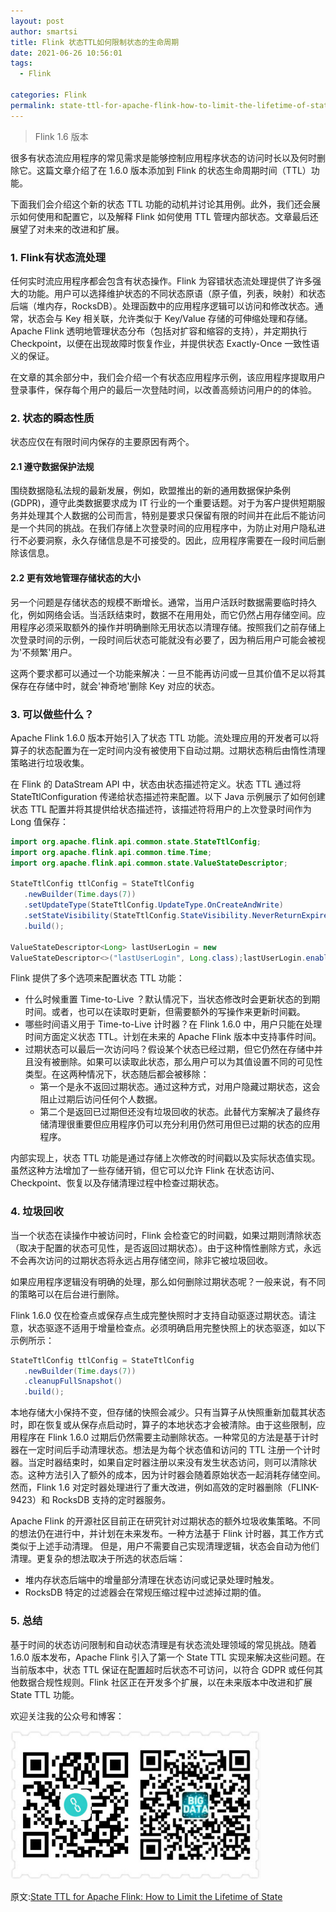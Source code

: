 ```yaml
---
layout: post
author: smartsi
title: Flink 状态TTL如何限制状态的生命周期
date: 2021-06-26 10:56:01
tags:
  - Flink

categories: Flink
permalink: state-ttl-for-apache-flink-how-to-limit-the-lifetime-of-state
---
```


> Flink 1.6 版本

很多有状态流应用程序的常见需求是能够控制应用程序状态的访问时长以及何时删除它。这篇文章介绍了在 1.6.0 版本添加到 Flink 的状态生命周期时间（TTL）功能。

下面我们会介绍这个新的状态 TTL 功能的动机并讨论其用例。此外，我们还会展示如何使用和配置它，以及解释 Flink 如何使用 TTL 管理内部状态。文章最后还展望了对未来的改进和扩展。

### 1. Flink有状态流处理

任何实时流应用程序都会包含有状态操作。Flink 为容错状态流处理提供了许多强大的功能。用户可以选择维护状态的不同状态原语（原子值，列表，映射）和状态后端（堆内存，RocksDB）。处理函数中的应用程序逻辑可以访问和修改状态。通常，状态会与 Key 相关联，允许类似于 Key/Value 存储的可伸缩处理和存储。Apache Flink 透明地管理状态分布（包括对扩容和缩容的支持），并定期执行 Checkpoint，以便在出现故障时恢复作业，并提供状态 Exactly-Once 一致性语义的保证。

在文章的其余部分中，我们会介绍一个有状态应用程序示例，该应用程序提取用户登录事件，保存每个用户的最后一次登陆时间，以改善高频访问用户的的体验。

### 2. 状态的瞬态性质

状态应仅在有限时间内保存的主要原因有两个。

#### 2.1 遵守数据保护法规

围绕数据隐私法规的最新发展，例如，欧盟推出的新的通用数据保护条例 (GDPR)，遵守此类数据要求成为 IT 行业的一个重要话题。对于为客户提供短期服务并处理其个人数据的公司而言，特别是要求只保留有限的时间并在此后不能访问是一个共同的挑战。在我们存储上次登录时间的应用程序中，为防止对用户隐私进行不必要洞察，永久存储信息是不可接受的。因此，应用程序需要在一段时间后删除该信息。

#### 2.2 更有效地管理存储状态的大小

另一个问题是存储状态的规模不断增长。通常，当用户活跃时数据需要临时持久化，例如网络会话。当活跃结束时，数据不在用用处，而它仍然占用存储空间。应用程序必须采取额外的操作并明确删除无用状态以清理存储。按照我们之前存储上次登录时间的示例，一段时间后状态可能就没有必要了，因为稍后用户可能会被视为'不频繁'用户。

这两个要求都可以通过一个功能来解决：一旦不能再访问或一旦其价值不足以将其保存在存储中时，就会'神奇地'删除 Key 对应的状态。

### 3. 可以做些什么？

Apache Flink 1.6.0 版本开始引入了状态 TTL 功能。流处理应用的开发者可以将算子的状态配置为在一定时间内没有被使用下自动过期。过期状态稍后由惰性清理策略进行垃圾收集。

在 Flink 的 DataStream API 中，状态由状态描述符定义。状态 TTL 通过将 StateTtlConfiguration 传递给状态描述符来配置。以下 Java 示例展示了如何创建状态 TTL 配置并将其提供给状态描述符，该描述符将用户的上次登录时间作为 Long 值保存：
```java
import org.apache.flink.api.common.state.StateTtlConfig;
import org.apache.flink.api.common.time.Time;
import org.apache.flink.api.common.state.ValueStateDescriptor;

StateTtlConfig ttlConfig = StateTtlConfig
   .newBuilder(Time.days(7))
   .setUpdateType(StateTtlConfig.UpdateType.OnCreateAndWrite)
   .setStateVisibility(StateTtlConfig.StateVisibility.NeverReturnExpired)
   .build();

ValueStateDescriptor<Long> lastUserLogin = new
ValueStateDescriptor<>("lastUserLogin", Long.class);lastUserLogin.enableTimeToLive(ttlConfig);
```

Flink 提供了多个选项来配置状态 TTL 功能：
- 什么时候重置 Time-to-Live ？默认情况下，当状态修改时会更新状态的到期时间。或者，也可以在读取时更新，但需要额外的写操作来更新时间戳。
- 哪些时间语义用于 Time-to-Live 计时器？在 Flink 1.6.0 中，用户只能在处理时间方面定义状态 TTL。计划在未来的 Apache Flink 版本中支持事件时间。
- 过期状态可以最后一次访问吗？假设某个状态已经过期，但它仍然在存储中并且没有被删除。如果可以读取此状态，那么用户可以为其值设置不同的可见性类型。在这两种情况下，状态随后都会被移除：
  - 第一个是永不返回过期状态。通过这种方式，对用户隐藏过期状态，这会阻止过期后访问任何个人数据。
  - 第二个是返回已过期但还没有垃圾回收的状态。此替代方案解决了最终存储清理很重要但应用程序仍可以充分利用仍然可用但已过期的状态的应用程序。

内部实现上，状态 TTL 功能是通过存储上次修改的时间戳以及实际状态值实现。虽然这种方法增加了一些存储开销，但它可以允许 Flink 在状态访问、Checkpoint、恢复以及存储清理过程中检查过期状态。

### 4. 垃圾回收

当一个状态在读操作中被访问时，Flink 会检查它的时间戳，如果过期则清除状态（取决于配置的状态可见性，是否返回过期状态）。由于这种惰性删除方式，永远不会再次访问的过期状态将永远占用存储空间，除非它被垃圾回收。

如果应用程序逻辑没有明确的处理，那么如何删除过期状态呢？一般来说，有不同的策略可以在后台进行删除。

Flink 1.6.0 仅在检查点或保存点生成完整快照时才支持自动驱逐过期状态。请注意，状态驱逐不适用于增量检查点。必须明确启用完整快照上的状态驱逐，如以下示例所示：
```java
StateTtlConfig ttlConfig = StateTtlConfig
   .newBuilder(Time.days(7))
   .cleanupFullSnapshot()
   .build();
```
本地存储大小保持不变，但存储的快照会减少。只有当算子从快照重新加载其状态时，即在恢复或从保存点启动时，算子的本地状态才会被清除。由于这些限制，应用程序在 Flink 1.6.0 过期后仍然需要主动删除状态。一种常见的方法是基于计时器在一定时间后手动清理状态。想法是为每个状态值和访问的 TTL 注册一个计时器。当定时器结束时，如果自定时器注册以来没有发生状态访问，则可以清除状态。这种方法引入了额外的成本，因为计时器会随着原始状态一起消耗存储空间。然而，Flink 1.6 对定时器处理进行了重大改进，例如高效的定时器删除（FLINK-9423）和 RocksDB 支持的定时器服务。

Apache Flink 的开源社区目前正在研究针对过期状态的额外垃圾收集策略。不同的想法仍在进行中，并计划在未来发布。一种方法基于 Flink 计时器，其工作方式类似于上述手动清理。 但是，用户不需要自己实现清理逻辑，状态会自动为他们清理。更复杂的想法取决于所选的状态后端：
- 堆内存状态后端中的增量部分清理在状态访问或记录处理时触发。
- RocksDB 特定的过滤器会在常规压缩过程中过滤掉过期的值。

### 5. 总结

基于时间的状态访问限制和自动状态清理是有状态流处理领域的常见挑战。随着 1.6.0 版本发布，Apache Flink 引入了第一个 State TTL 实现来解决这些问题。在当前版本中，状态 TTL 保证在配置超时后状态不可访问，以符合 GDPR 或任何其他数据合规性规则。Flink 社区正在开发多个扩展，以在未来版本中改进和扩展 State TTL 功能。

欢迎关注我的公众号和博客：

![](https://github.com/sjf0115/ImageBucket/blob/main/Other/smartsi.jpg?raw=true)

原文:[State TTL for Apache Flink: How to Limit the Lifetime of State](https://www.ververica.com/blog/state-ttl-for-apache-flink-how-to-limit-the-lifetime-of-state)
